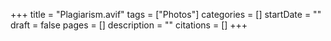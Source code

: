 +++
title = "Plagiarism.avif"
tags = ["Photos"]
categories = []
startDate = ""
draft = false
pages = []
description = ""
citations = []
+++
